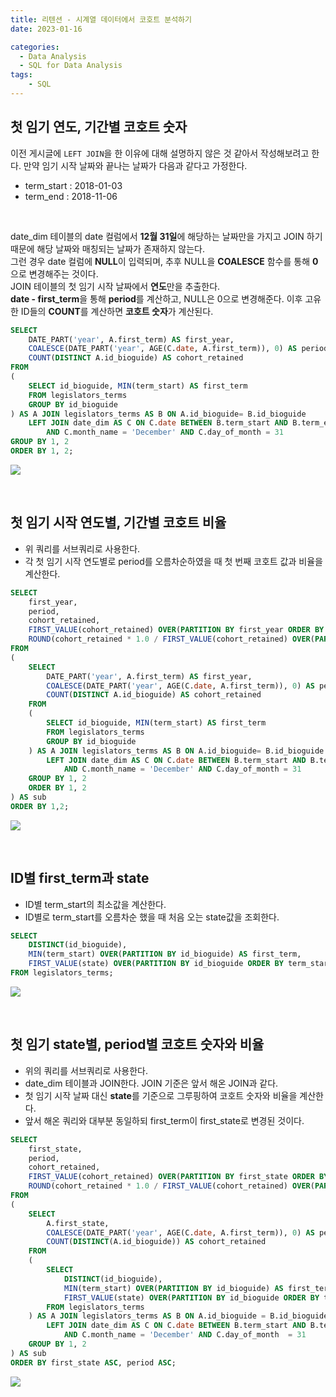```yaml
---
title: 리텐션 - 시계열 데이터에서 코호트 분석하기
date: 2023-01-16

categories:
  - Data Analysis
  - SQL for Data Analysis
tags:
    - SQL
---
```


## 첫 임기 연도, 기간별 코호트 숫자
이전 게시글에 `LEFT JOIN`을 한 이유에 대해 설명하지 않은 것 같아서 작성해보려고 한다. 만약 임기 시작 날짜와 끝나는 날짜가 다음과 같다고 가정한다.
- term_start : 2018-01-03
- term_end : 2018-11-06

<br> 

date_dim 테이블의 date 컬럼에서 **12월 31일**에 해당하는 날짜만을 가지고 JOIN 하기 때문에 해당 날짜와 매칭되는 날짜가 존재하지 않는다.<br>
그런 경우 date 컬럼에 **NULL**이 입력되며, 추후 NULL을 **COALESCE** 함수를 통해 **0**으로 변경해주는 것이다.<br>
JOIN 테이블의 첫 임기 시작 날짜에서 **연도**만을 추출한다.<br>
**date - first_term**을 통해 **period**를 계산하고, NULL은 0으로 변경해준다. 이후 고유한 ID들의 **COUNT**를 계산하면 **코호트 숫자**가 계산된다.
```sql
SELECT
	DATE_PART('year', A.first_term) AS first_year,
	COALESCE(DATE_PART('year', AGE(C.date, A.first_term)), 0) AS period,
	COUNT(DISTINCT A.id_bioguide) AS cohort_retained
FROM
(
	SELECT id_bioguide, MIN(term_start) AS first_term
	FROM legislators_terms
	GROUP BY id_bioguide
) AS A JOIN legislators_terms AS B ON A.id_bioguide= B.id_bioguide
	LEFT JOIN date_dim AS C ON C.date BETWEEN B.term_start AND B.term_end
		AND C.month_name = 'December' AND C.day_of_month = 31
GROUP BY 1, 2
ORDER BY 1, 2;
```
![](https://velog.velcdn.com/images/ddoddo/post/0980e912-5674-4976-a4dd-d7f4f491b15c/image.png)

<br>

## 첫 임기 시작 연도별, 기간별 코호트 비율
- 위 쿼리를 서브쿼리로 사용한다.
- 각 첫 임기 시작 연도별로 period를 오름차순하였을 때 첫 번째 코호트 값과 비율을 계산한다.
```sql
SELECT
	first_year,
	period,
	cohort_retained,
	FIRST_VALUE(cohort_retained) OVER(PARTITION BY first_year ORDER BY period) AS cohort_size,
	ROUND(cohort_retained * 1.0 / FIRST_VALUE(cohort_retained) OVER(PARTITION BY first_year ORDER BY period), 2) AS pct_retained
FROM
(
	SELECT
		DATE_PART('year', A.first_term) AS first_year,
		COALESCE(DATE_PART('year', AGE(C.date, A.first_term)), 0) AS period,
		COUNT(DISTINCT A.id_bioguide) AS cohort_retained
	FROM
	(
		SELECT id_bioguide, MIN(term_start) AS first_term
		FROM legislators_terms
		GROUP BY id_bioguide
	) AS A JOIN legislators_terms AS B ON A.id_bioguide= B.id_bioguide
		LEFT JOIN date_dim AS C ON C.date BETWEEN B.term_start AND B.term_end
			AND C.month_name = 'December' AND C.day_of_month = 31
	GROUP BY 1, 2
	ORDER BY 1, 2
) AS sub
ORDER BY 1,2;
```
![](https://velog.velcdn.com/images/ddoddo/post/8d0b0810-0ae0-4f90-8798-075ecb0bc03b/image.png)

<br>

## ID별 first_term과 state
- ID별 term_start의 최소값을 계산한다.
- ID별로 term_start를 오름차순 했을 때 처음 오는 state값을 조회한다.
```sql
SELECT
	DISTINCT(id_bioguide),
	MIN(term_start) OVER(PARTITION BY id_bioguide) AS first_term,
	FIRST_VALUE(state) OVER(PARTITION BY id_bioguide ORDER BY term_start ASC) AS first_state
FROM legislators_terms;
```
![](https://velog.velcdn.com/images/ddoddo/post/e5b2f106-3cd8-497b-b05b-6428ce4a8df2/image.png)

<br>

## 첫 임기 state별, period별 코호트 숫자와 비율
- 위의 쿼리를 서브쿼리로 사용한다.
- date_dim 테이블과 JOIN한다. JOIN 기준은 앞서 해온 JOIN과 같다.
- 첫 임기 시작 날짜 대신 **state**를 기준으로 그루핑하여 코호트 숫자와 비율을 계산한다.
- 앞서 해온 쿼리와 대부분 동일하되 first_term이 first_state로 변경된 것이다.
```sql
SELECT 
	first_state,
	period,
	cohort_retained,
	FIRST_VALUE(cohort_retained) OVER(PARTITION BY first_state ORDER BY period ASC) AS cohort_size,
	ROUND(cohort_retained * 1.0 / FIRST_VALUE(cohort_retained) OVER(PARTITION BY first_state ORDER BY period ASC), 2) AS pct_retained 
FROM	
(
	SELECT
		A.first_state,
		COALESCE(DATE_PART('year', AGE(C.date, A.first_term)), 0) AS period,
		COUNT(DISTINCT(A.id_bioguide)) AS cohort_retained
	FROM
	(
		SELECT
			DISTINCT(id_bioguide),
			MIN(term_start) OVER(PARTITION BY id_bioguide) AS first_term,
			FIRST_VALUE(state) OVER(PARTITION BY id_bioguide ORDER BY term_start ASC) AS first_state
		FROM legislators_terms
	) AS A JOIN legislators_terms AS B ON A.id_bioguide = B.id_bioguide
		LEFT JOIN date_dim AS C ON C.date BETWEEN B.term_start AND B.term_end
			AND C.month_name = 'December' AND C.day_of_month  = 31
	GROUP BY 1, 2
) AS sub
ORDER BY first_state ASC, period ASC;
```
![](https://velog.velcdn.com/images/ddoddo/post/09380553-6cdc-42e3-8b05-ed3a12b80e53/image.png)
